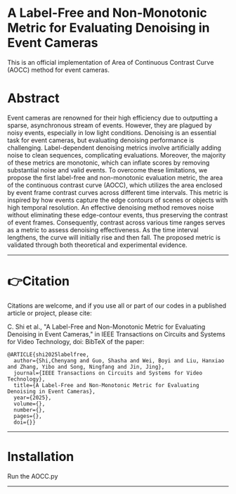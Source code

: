 # A Label-Free and Non-Monotonic Metric for Evaluating Denoising in Event Cameras
This is an official implementation of Area of Continuous Contrast Curve (AOCC) method for event cameras.

# Abstract
Event cameras are renowned for their high efficiency due to outputting a sparse, asynchronous stream of events. However, they are plagued by noisy events, especially in low light conditions. Denoising is an essential task for event cameras, but evaluating denoising performance is challenging. Label-dependent denoising metrics involve artificially adding noise to clean sequences, complicating evaluations. Moreover, the majority of these metrics are monotonic, which can inflate scores by removing substantial noise and valid events. To overcome these limitations, we propose the first label-free and non-monotonic evaluation metric, the area of the continuous contrast curve (AOCC), which utilizes the area enclosed by event frame contrast curves across different time intervals. This metric is inspired by how events capture the edge contours of scenes or objects with high temporal resolution. An effective denoising method removes noise without eliminating these edge-contour events, thus preserving the contrast of event frames. Consequently, contrast across various time ranges serves as a metric to assess denoising effectiveness. As the time interval lengthens, the curve will initially rise and then fall. The proposed metric is validated through both theoretical and experimental evidence.

****
# 👉Citation   

Citations are welcome, and if you use all or part of our codes in a published article or project, please cite: 

C. Shi et al., "A Label-Free and Non-Monotonic Metric for Evaluating Denoising in Event Cameras," in IEEE Transactions on Circuits and Systems for Video Technology, doi: 
BibTeX of the paper:  
```
@ARTICLE{shi2025labelfree,  
  author={Shi,Chenyang and Guo, Shasha and Wei, Boyi and Liu, Hanxiao and Zhang, Yibo and Song, Ningfang and Jin, Jing},  
  journal={IEEE Transactions on Circuits and Systems for Video Technology},   
  title={A Label-Free and Non-Monotonic Metric for Evaluating Denoising in Event Cameras},   
  year={2025},  
  volume={},  
  number={},  
  pages={},  
  doi={}}  
```

****

# Installation
Run the AOCC.py

****
